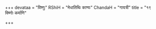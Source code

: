 +++
devataa = "विष्णुः"
RShiH = "मेधातिथिः काण्वः"
ChandaH = "गायत्री"
title = "१९ विष्णोः कर्माणि"

+++
